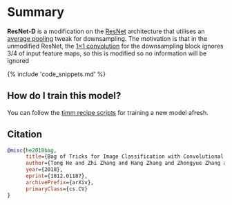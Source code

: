 # Summary

**ResNet-D** is a modification on the [ResNet](https://paperswithcode.com/method/resnet) architecture that utilises an [average pooling](https://paperswithcode.com/method/average-pooling) tweak for downsampling. The motivation is that in the unmodified ResNet, the [1×1 convolution](https://paperswithcode.com/method/1x1-convolution) for the downsampling block ignores 3/4 of input feature maps, so this is modified so no information will be ignored

{% include 'code_snippets.md' %}

## How do I train this model?

You can follow the [timm recipe scripts](https://rwightman.github.io/pytorch-image-models/scripts/) for training a new model afresh.

## Citation

```BibTeX
@misc{he2018bag,
      title={Bag of Tricks for Image Classification with Convolutional Neural Networks}, 
      author={Tong He and Zhi Zhang and Hang Zhang and Zhongyue Zhang and Junyuan Xie and Mu Li},
      year={2018},
      eprint={1812.01187},
      archivePrefix={arXiv},
      primaryClass={cs.CV}
}
```

<!--
Type: model-index
Collections:
- Name: ResNet-D
  Paper:
    Title: Bag of Tricks for Image Classification with Convolutional Neural Networks
    URL: https://paperswithcode.com/paper/bag-of-tricks-for-image-classification-with
Models:
- Name: resnet101d
  In Collection: ResNet-D
  Metadata:
    FLOPs: 13805639680
    Parameters: 44570000
    File Size: 178791263
    Architecture:
    - 1x1 Convolution
    - Batch Normalization
    - Bottleneck Residual Block
    - Convolution
    - Global Average Pooling
    - Max Pooling
    - ReLU
    - Residual Block
    - Residual Connection
    - Softmax
    Tasks:
    - Image Classification
    Training Data:
    - ImageNet
    ID: resnet101d
    Crop Pct: '0.94'
    Image Size: '256'
    Interpolation: bicubic
  Code: https://github.com/rwightman/pytorch-image-models/blob/d8e69206be253892b2956341fea09fdebfaae4e3/timm/models/resnet.py#L716
  Weights: https://github.com/rwightman/pytorch-image-models/releases/download/v0.1-weights/resnet101d_ra2-2803ffab.pth
  Results:
  - Task: Image Classification
    Dataset: ImageNet
    Metrics:
      Top 1 Accuracy: 82.31%
      Top 5 Accuracy: 96.06%
- Name: resnet152d
  In Collection: ResNet-D
  Metadata:
    FLOPs: 20155275264
    Parameters: 60210000
    File Size: 241596837
    Architecture:
    - 1x1 Convolution
    - Batch Normalization
    - Bottleneck Residual Block
    - Convolution
    - Global Average Pooling
    - Max Pooling
    - ReLU
    - Residual Block
    - Residual Connection
    - Softmax
    Tasks:
    - Image Classification
    Training Data:
    - ImageNet
    ID: resnet152d
    Crop Pct: '0.94'
    Image Size: '256'
    Interpolation: bicubic
  Code: https://github.com/rwightman/pytorch-image-models/blob/d8e69206be253892b2956341fea09fdebfaae4e3/timm/models/resnet.py#L724
  Weights: https://github.com/rwightman/pytorch-image-models/releases/download/v0.1-weights/resnet152d_ra2-5cac0439.pth
  Results:
  - Task: Image Classification
    Dataset: ImageNet
    Metrics:
      Top 1 Accuracy: 83.13%
      Top 5 Accuracy: 96.35%
- Name: resnet18d
  In Collection: ResNet-D
  Metadata:
    FLOPs: 2645205760
    Parameters: 11710000
    File Size: 46893231
    Architecture:
    - 1x1 Convolution
    - Batch Normalization
    - Bottleneck Residual Block
    - Convolution
    - Global Average Pooling
    - Max Pooling
    - ReLU
    - Residual Block
    - Residual Connection
    - Softmax
    Tasks:
    - Image Classification
    Training Data:
    - ImageNet
    ID: resnet18d
    Crop Pct: '0.875'
    Image Size: '224'
    Interpolation: bicubic
  Code: https://github.com/rwightman/pytorch-image-models/blob/d8e69206be253892b2956341fea09fdebfaae4e3/timm/models/resnet.py#L649
  Weights: https://github.com/rwightman/pytorch-image-models/releases/download/v0.1-weights/resnet18d_ra2-48a79e06.pth
  Results:
  - Task: Image Classification
    Dataset: ImageNet
    Metrics:
      Top 1 Accuracy: 72.27%
      Top 5 Accuracy: 90.69%
- Name: resnet200d
  In Collection: ResNet-D
  Metadata:
    FLOPs: 26034378752
    Parameters: 64690000
    File Size: 259662933
    Architecture:
    - 1x1 Convolution
    - Batch Normalization
    - Bottleneck Residual Block
    - Convolution
    - Global Average Pooling
    - Max Pooling
    - ReLU
    - Residual Block
    - Residual Connection
    - Softmax
    Tasks:
    - Image Classification
    Training Data:
    - ImageNet
    ID: resnet200d
    Crop Pct: '0.94'
    Image Size: '256'
    Interpolation: bicubic
  Code: https://github.com/rwightman/pytorch-image-models/blob/d8e69206be253892b2956341fea09fdebfaae4e3/timm/models/resnet.py#L749
  Weights: https://github.com/rwightman/pytorch-image-models/releases/download/v0.1-weights/resnet200d_ra2-bdba9bf9.pth
  Results:
  - Task: Image Classification
    Dataset: ImageNet
    Metrics:
      Top 1 Accuracy: 83.24%
      Top 5 Accuracy: 96.49%
- Name: resnet26d
  In Collection: ResNet-D
  Metadata:
    FLOPs: 3335276032
    Parameters: 16010000
    File Size: 64209122
    Architecture:
    - 1x1 Convolution
    - Batch Normalization
    - Bottleneck Residual Block
    - Convolution
    - Global Average Pooling
    - Max Pooling
    - ReLU
    - Residual Block
    - Residual Connection
    - Softmax
    Tasks:
    - Image Classification
    Training Data:
    - ImageNet
    ID: resnet26d
    Crop Pct: '0.875'
    Image Size: '224'
    Interpolation: bicubic
  Code: https://github.com/rwightman/pytorch-image-models/blob/d8e69206be253892b2956341fea09fdebfaae4e3/timm/models/resnet.py#L683
  Weights: https://github.com/rwightman/pytorch-image-models/releases/download/v0.1-weights/resnet26d-69e92c46.pth
  Results:
  - Task: Image Classification
    Dataset: ImageNet
    Metrics:
      Top 1 Accuracy: 76.69%
      Top 5 Accuracy: 93.15%
- Name: resnet34d
  In Collection: ResNet-D
  Metadata:
    FLOPs: 5026601728
    Parameters: 21820000
    File Size: 87369807
    Architecture:
    - 1x1 Convolution
    - Batch Normalization
    - Bottleneck Residual Block
    - Convolution
    - Global Average Pooling
    - Max Pooling
    - ReLU
    - Residual Block
    - Residual Connection
    - Softmax
    Tasks:
    - Image Classification
    Training Data:
    - ImageNet
    ID: resnet34d
    Crop Pct: '0.875'
    Image Size: '224'
    Interpolation: bicubic
  Code: https://github.com/rwightman/pytorch-image-models/blob/d8e69206be253892b2956341fea09fdebfaae4e3/timm/models/resnet.py#L666
  Weights: https://github.com/rwightman/pytorch-image-models/releases/download/v0.1-weights/resnet34d_ra2-f8dcfcaf.pth
  Results:
  - Task: Image Classification
    Dataset: ImageNet
    Metrics:
      Top 1 Accuracy: 77.11%
      Top 5 Accuracy: 93.38%
- Name: resnet50d
  In Collection: ResNet-D
  Metadata:
    FLOPs: 5591002624
    Parameters: 25580000
    File Size: 102567109
    Architecture:
    - 1x1 Convolution
    - Batch Normalization
    - Bottleneck Residual Block
    - Convolution
    - Global Average Pooling
    - Max Pooling
    - ReLU
    - Residual Block
    - Residual Connection
    - Softmax
    Tasks:
    - Image Classification
    Training Data:
    - ImageNet
    ID: resnet50d
    Crop Pct: '0.875'
    Image Size: '224'
    Interpolation: bicubic
  Code: https://github.com/rwightman/pytorch-image-models/blob/d8e69206be253892b2956341fea09fdebfaae4e3/timm/models/resnet.py#L699
  Weights: https://github.com/rwightman/pytorch-image-models/releases/download/v0.1-weights/resnet50d_ra2-464e36ba.pth
  Results:
  - Task: Image Classification
    Dataset: ImageNet
    Metrics:
      Top 1 Accuracy: 80.55%
      Top 5 Accuracy: 95.16%
-->
